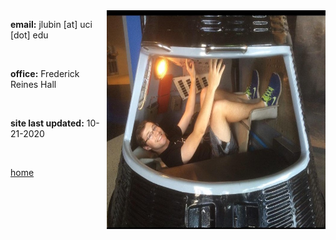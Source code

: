
<img align="right" src= "./jackpic2.jpg" width="350" height="350">

<strong>email:</strong> jlubin [at] uci [dot] edu

<br>


<strong>office:</strong> Frederick Reines Hall

<br>

<strong>site last updated:</strong> 10-21-2020

<br>

[home](./)
